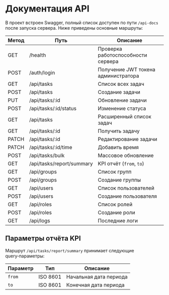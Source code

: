 <!-- Назначение файла: краткое описание основных маршрутов API. -->
# Документация API

В проект встроен Swagger, полный список доступен по пути `/api-docs` после запуска сервера.
Ниже приведены основные маршруты:

| Метод | Путь | Описание |
|-------|------|---------|
| GET | /health | Проверка работоспособности сервера |
| POST | /auth/login | Получение JWT токена администратора |
| GET | /api/tasks | Список всех задач |
| POST | /api/tasks | Создание задачи |
| PUT | /api/tasks/:id | Обновление задачи |
| POST | /api/tasks/:id/status | Изменение статуса |
| GET | /api/tasks | Расширенный список задач |
| GET | /api/tasks/:id | Получить задачу |
| PATCH | /api/tasks/:id | Редактирование задачи |
| PATCH | /api/tasks/:id/time | Добавить время |
| POST | /api/tasks/bulk | Массовое обновление |
| GET | /api/tasks/report/summary | KPI отчёт (`from`, `to`) |
| GET | /api/groups | Список групп |
| POST | /api/groups | Создание группы |
| GET | /api/users | Список пользователей |
| POST | /api/users | Создание пользователя |
| GET | /api/roles | Список ролей |
| POST | /api/roles | Создание роли |
| GET | /api/logs | Последние логи |


## Параметры отчёта KPI

Маршрут `/api/tasks/report/summary` принимает следующие query‑параметры:

| Параметр | Тип | Описание |
|----------|-----|----------|
| `from`   | ISO 8601 | Начальная дата периода |
| `to`     | ISO 8601 | Конечная дата периода |
